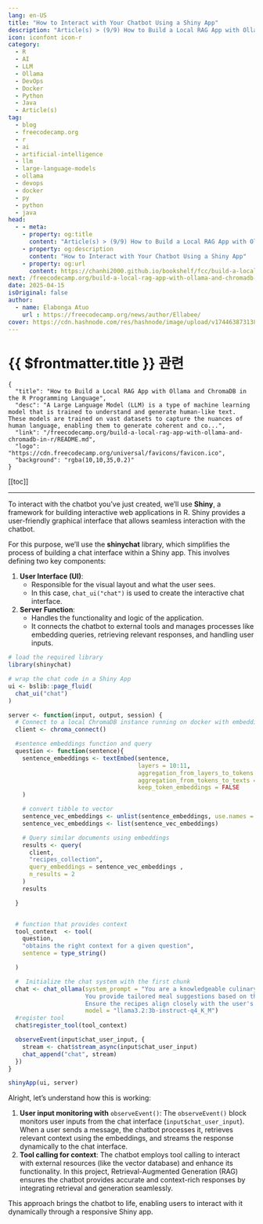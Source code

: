 ```yaml
---
lang: en-US
title: "How to Interact with Your Chatbot Using a Shiny App"
description: "Article(s) > (9/9) How to Build a Local RAG App with Ollama and ChromaDB in the R Programming Language"
icon: iconfont icon-r
category:
  - R
  - AI
  - LLM
  - Ollama
  - DevOps
  - Docker
  - Python
  - Java
  - Article(s)
tag:
  - blog
  - freecodecamp.org
  - r
  - ai
  - artificial-intelligence
  - llm
  - large-language-models
  - ollama
  - devops
  - docker
  - py
  - python
  - java
head:
  - - meta:
    - property: og:title
      content: "Article(s) > (9/9) How to Build a Local RAG App with Ollama and ChromaDB in the R Programming Language"
    - property: og:description
      content: "How to Interact with Your Chatbot Using a Shiny App"
    - property: og:url
      content: https://chanhi2000.github.io/bookshelf/fcc/build-a-local-rag-app-with-ollama-and-chromadb-in-r/how-to-interact-with-your-chatbot-using-a-shiny-app.html
next: /freecodecamp.org/build-a-local-rag-app-with-ollama-and-chromadb-in-r/README.md#complete-code
date: 2025-04-15
isOriginal: false
author:
  - name: Elabonga Atuo
    url : https://freecodecamp.org/news/author/Ellabee/
cover: https://cdn.hashnode.com/res/hashnode/image/upload/v1744638731389/83993a5e-7a4d-4615-a8c5-582008115fc4.png
---
```


# {{ $frontmatter.title }} 관련

```component VPCard
{
  "title": "How to Build a Local RAG App with Ollama and ChromaDB in the R Programming Language",
  "desc": "A Large Language Model (LLM) is a type of machine learning model that is trained to understand and generate human-like text. These models are trained on vast datasets to capture the nuances of human language, enabling them to generate coherent and co...",
  "link": "/freecodecamp.org/build-a-local-rag-app-with-ollama-and-chromadb-in-r/README.md",
  "logo": "https://cdn.freecodecamp.org/universal/favicons/favicon.ico",
  "background": "rgba(10,10,35,0.2)"
}
```

[[toc]]

---

<SiteInfo
  name="How to Build a Local RAG App with Ollama and ChromaDB in the R Programming Language"
  desc="A Large Language Model (LLM) is a type of machine learning model that is trained to understand and generate human-like text. These models are trained on vast datasets to capture the nuances of human language, enabling them to generate coherent and co..."
  url="https://freecodecamp.org/news/build-a-local-rag-app-with-ollama-and-chromadb-in-r#heading-how-to-interact-with-your-chatbot-using-a-shiny-app"
  logo="https://cdn.freecodecamp.org/universal/favicons/favicon.ico"
  preview="https://cdn.hashnode.com/res/hashnode/image/upload/v1744638731389/83993a5e-7a4d-4615-a8c5-582008115fc4.png"/>

To interact with the chatbot you’ve just created, we’ll use **Shiny**, a framework for building interactive web applications in R. Shiny provides a user-friendly graphical interface that allows seamless interaction with the chatbot.

For this purpose, we’ll use the **shinychat** library, which simplifies the process of building a chat interface within a Shiny app. This involves defining two key components:

1. **User Interface (UI)**:
    - Responsible for the visual layout and what the user sees.
    - In this case, `chat_ui("chat")` is used to create the interactive chat interface.
2. **Server Function**:
    - Handles the functionality and logic of the application.
    - It connects the chatbot to external tools and manages processes like embedding queries, retrieving relevant responses, and handling user inputs.

```r :collapsed-lines
# load the required library
library(shinychat)

# wrap the chat code in a Shiny App
ui <- bslib::page_fluid(
  chat_ui("chat")
)

server <- function(input, output, session) {
  # Connect to a local ChromaDB instance running on docker with embeddings loaded
  client <- chroma_connect()

  #sentence embeddings function and query
  question <- function(sentence){
    sentence_embeddings <- textEmbed(sentence,
                                     layers = 10:11,
                                     aggregation_from_layers_to_tokens = "concatenate",
                                     aggregation_from_tokens_to_texts = "mean",
                                     keep_token_embeddings = FALSE
    )

    # convert tibble to vector
    sentence_vec_embeddings <- unlist(sentence_embeddings, use.names = FALSE)
    sentence_vec_embeddings <- list(sentence_vec_embeddings)

    # Query similar documents using embeddings
    results <- query(
      client,
      "recipes_collection",
      query_embeddings = sentence_vec_embeddings ,
      n_results = 2
    )
    results

  }


  # function that provides context
  tool_context  <- tool(
    question,
    "obtains the right context for a given question",
    sentence = type_string()

  )

  #  Initialize the chat system with the first chunk
  chat <- chat_ollama(system_prompt = "You are a knowledgeable culinary assistant specializing in recipe recommendations. 
                      You provide tailored meal suggestions based on the user's available ingredients and the desired amount of food or servings.
                      Ensure the recipes align closely with the user's inputs and yield the expected quantity.",
                      model = "llama3.2:3b-instruct-q4_K_M")
  #register tool
  chat$register_tool(tool_context)

  observeEvent(input$chat_user_input, {
    stream <- chat$stream_async(input$chat_user_input)
    chat_append("chat", stream)
  })
}

shinyApp(ui, server)
```

Alright, let’s understand how this is working:

1. **User input monitoring with** `observeEvent()`: The `observeEvent()` block monitors user inputs from the chat interface (`input$chat_user_input`). When a user sends a message, the chatbot processes it, retrieves relevant context using the embeddings, and streams the response dynamically to the chat interface.
2. **Tool calling for context**: The chatbot employs tool calling to interact with external resources (like the vector database) and enhance its functionality. In this project, Retrieval-Augmented Generation (RAG) ensures the chatbot provides accurate and context-rich responses by integrating retrieval and generation seamlessly.

This approach brings the chatbot to life, enabling users to interact with it dynamically through a responsive Shiny app.
